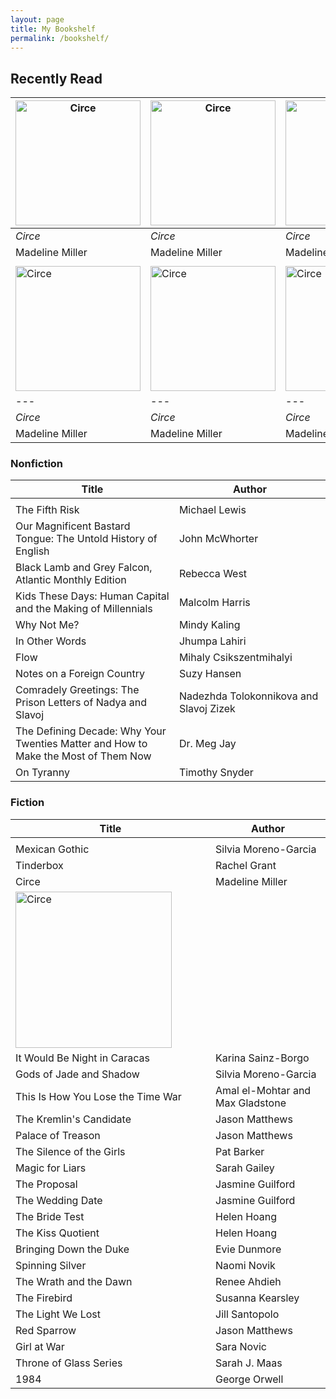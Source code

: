 ```yaml
---
layout: page
title: My Bookshelf
permalink: /bookshelf/
---
```


## Recently Read

| <img src="https://rachelabrasier.github.io/images/circecover.png" alt="Circe" width=200/> | <img src="https://rachelabrasier.github.io/images/circecover.png" alt="Circe" width=200/> | <img src="https://rachelabrasier.github.io/images/circecover.png" alt="Circe" width=200/> |
| --- | --- | --- |
| *Circe* | *Circe* | *Circe* |
| Madeline Miller | Madeline Miller | Madeline Miller |
| | | |
| <img src="https://rachelabrasier.github.io/images/circecover.png" alt="Circe" width=200/> | <img src="https://rachelabrasier.github.io/images/circecover.png" alt="Circe" width=200/> | <img src="https://rachelabrasier.github.io/images/circecover.png" alt="Circe" width=200/> |
| --- | --- | --- |
| *Circe* | *Circe* | *Circe* |
| Madeline Miller | Madeline Miller | Madeline Miller |

### Nonfiction

| Title | Author |
| --- | --- |
| <img width=500/> | <img width=500/> |
| The Fifth Risk | Michael Lewis |
| Our Magnificent Bastard Tongue: The Untold History of English | John McWhorter |
| Black Lamb and Grey Falcon, Atlantic Monthly Edition | Rebecca West |
| Kids These Days: Human Capital and the Making of Millennials | Malcolm Harris |
| Why Not Me? | Mindy Kaling |
| In Other Words | Jhumpa Lahiri |
| Flow | Mihaly Csikszentmihalyi |
| Notes on a Foreign Country | Suzy Hansen |
| Comradely Greetings: The Prison Letters of Nadya and Slavoj | Nadezhda Tolokonnikova and Slavoj Zizek |
| The Defining Decade: Why Your Twenties Matter and How to Make the Most of Them Now | Dr. Meg Jay |
| On Tyranny | Timothy Snyder |

### Fiction

| Title | Author |
| --- | --- |
| <img width=500/> | <img width=500/> |
| Mexican Gothic | Silvia Moreno-Garcia |
| Tinderbox | Rachel Grant |
| Circe | Madeline Miller |
| <img src="https://rachelabrasier.github.io/images/circecover.png" alt="Circe" width=250/> |
| It Would Be Night in Caracas | Karina Sainz-Borgo |
| Gods of Jade and Shadow | Silvia Moreno-Garcia |
| This Is How You Lose the Time War | Amal el-Mohtar and Max Gladstone |
| The Kremlin's Candidate | Jason Matthews |
| Palace of Treason | Jason Matthews |
| The Silence of the Girls | Pat Barker |
| Magic for Liars | Sarah Gailey |
| The Proposal | Jasmine Guilford |
| The Wedding Date | Jasmine Guilford |
| The Bride Test | Helen Hoang |
| The Kiss Quotient | Helen Hoang |
| Bringing Down the Duke | Evie Dunmore |
| Spinning Silver | Naomi Novik |
| The Wrath and the Dawn | Renee Ahdieh |
| The Firebird | Susanna Kearsley |
| The Light We Lost | Jill Santopolo |
| Red Sparrow | Jason Matthews |
| Girl at War | Sara Novic |
| Throne of Glass Series | Sarah J. Maas |
| 1984 | George Orwell |

[circecover]: https://rachelabrasier.github.io/images/circecover.png "Circe Cover"




